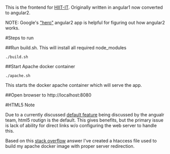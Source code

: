 This is the frontend for [HIIT-IT](https://github.com/jimbasilio/hiit). Originally written in angular1 now converted to angular2.

NOTE: Google's ["hero"](http://plnkr.co/edit/?p=preview) angular2 app is helpful for figuring out how angular2 works.

#Steps to run

##Run build.sh. This will install all required node_modules

    ./build.sh

##Start Apache docker container

    ./apache.sh

This starts the docker apache container which will serve the app.

##Open browser to http://localhost:8080

#HTML5 Note

Due to a currently discussed [default feature](https://github.com/angular/angular/issues/4735) being discussed by the angualr team, html5 routign is the default. This gives benefits, but the primary issue is lack of ability for direct links w/o configuring the web server to handle this.

Based on this [stack overflow](http://stackoverflow.com/questions/22739455/htaccess-redirect-for-angular-routes) answer I've created a htaccess file used to build my apache docker image with proper server redirection.


